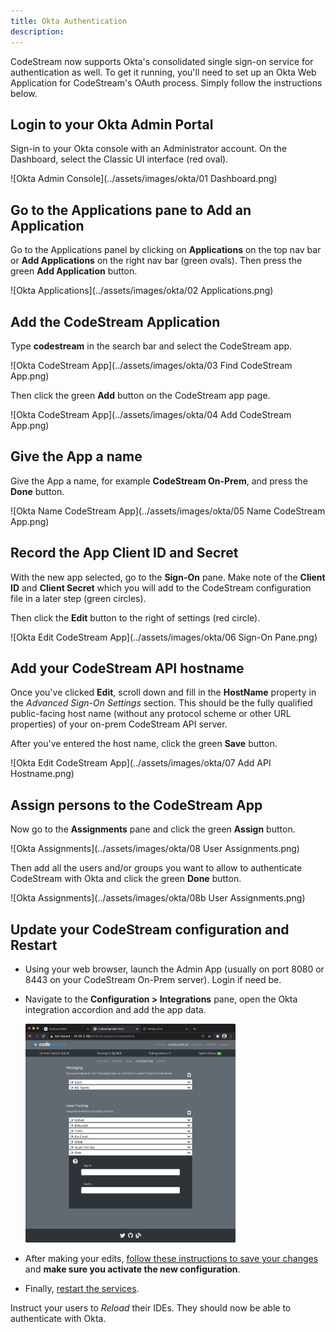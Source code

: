 ```yaml
---
title: Okta Authentication
description:
---
```


CodeStream now supports Okta's consolidated single sign-on service for
authentication as well. To get it running, you'll need to set up an Okta Web
Application for CodeStream's OAuth process. Simply follow the instructions
below.

## Login to your Okta Admin Portal

Sign-in to your Okta console with an Administrator account. On the Dashboard,
select the Classic UI interface (red oval).

![Okta Admin Console](../assets/images/okta/01 Dashboard.png)


## Go to the Applications pane to Add an Application

Go to the Applications panel by clicking on **Applications** on the top nav bar
or **Add Applications** on the right nav bar (green ovals). Then press the
green **Add Application** button.

![Okta Applications](../assets/images/okta/02 Applications.png)


## Add the CodeStream Application

Type **codestream** in the search bar and select the CodeStream app.

![Okta CodeStream App](../assets/images/okta/03 Find CodeStream App.png)

Then click the green **Add** button on the CodeStream app page.

![Okta CodeStream App](../assets/images/okta/04 Add CodeStream App.png)


## Give the App a name

Give the App a name, for example **CodeStream On-Prem**, and press the
**Done** button.

![Okta Name CodeStream App](../assets/images/okta/05 Name CodeStream App.png)


## Record the App Client ID and Secret

With the new app selected, go to the **Sign-On** pane. Make note of the **Client
ID** and **Client Secret** which you will add to the CodeStream configuration
file in a later step (green circles).

Then click the **Edit** button to the right of settings (red circle).

![Okta Edit CodeStream App](../assets/images/okta/06 Sign-On Pane.png)


## Add your CodeStream API hostname

Once you've clicked **Edit**, scroll down and fill in the **HostName** property
in the _Advanced Sign-On Settings_ section.  This should be the fully qualified
public-facing host name (without any protocol scheme or other URL properties) of
your on-prem CodeStream API server.

After you've entered the host name, click the green **Save** button.

![Okta Edit CodeStream App](../assets/images/okta/07 Add API Hostname.png)


## Assign persons to the CodeStream App

Now go to the **Assignments** pane and click the green **Assign** button.

![Okta Assignments](../assets/images/okta/08 User Assignments.png)

Then add all the users and/or groups you want to allow to authenticate
CodeStream with Okta and click the green **Done** button.

![Okta Assignments](../assets/images/okta/08b User Assignments.png)


## Update your CodeStream configuration and Restart

*	Using your web browser, launch the Admin App (usually on port 8080 or 8443
	on your CodeStream On-Prem server). Login if need be.

*   Navigate to the **Configuration > Integrations** pane, open the Okta
    integration accordion and add the app data.

	<img src="../assets/images/adminapp/orig/CfgIntOkta.png" height="350" />

*	After making your edits, [follow these instructions to save your
	changes](../adminapp/#saving-and-activating-changes) and **make sure you
	activate the new configuration**.

*	Finally, [restart the services](../configs/single-host-linux/#retart-the-services).

Instruct your users to _Reload_ their IDEs. They should now be able to
authenticate with Okta.
